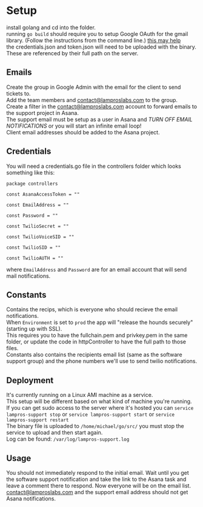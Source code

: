 Setup
===
install golang and cd into the folder. </br>
running `go build` should require you to setup Google OAuth for the gmail library. (Follow the instructions from the command line.)
[this may help](https://developers.google.com/gmail/api/auth/web-server)</br>
the credentials.json and token.json will need to be uploaded with the binary. </br>
These are referenced by their full path on the server.</br>

Emails
---
Create the group in Google Admin with the email for the client to send tickets to.</br>
Add the team members and contact@lamproslabs.com to the group.</br>
Create a filter in the contact@lamproslabs.com account to forward emails to the support project in Asana.</br>
The support email must be setup as a user in Asana and *TURN OFF EMAIL NOTIFICATIONS* or you will start an infinite email loop!</br>
Client email addresses should be added to the Asana project.</br>

Credentials
---
You will need a credentials.go file in the controllers folder which looks something like this:</br>

`package controllers`

`const AsanaAccessToken = ""`

`const EmailAddress = ""`

`const Password = ""`

`const TwilioSecret = ""`

`const TwilioVoiceSID = ""`

`const TwilioSID = ""`

`const TwilioAUTH = ""`

where `EmailAddress` and `Password` are for an email account that will send mail notifications.</br>

Constants
---
Contains the recips, which is everyone who should recieve the email notifications.</br>
When `Environment` is set to `prod` the app will "release the hounds securely" (starting up with SSL).</br>
This requires you to have the fullchain.pem and privkey.pem in the same folder, or update the code in httpController to have the full path to those files.</br>
Constants also contains the recipients email list (same as the software support group) and the phone numbers we'll use to send twilio notifications.</br>

Deployment
---
It's currently running on a Linux AMI machine as a service. </br>
This setup will be different based on what kind of machine you're running. </br>
If you can get sudo access to the server where it's hosted you can `service lampros-support stop` or `service lampros-support start` or `service lampros-support restart` </br>
The binary file is uploaded to `/home/michael/go/src/` you must stop the service to upload and then start again. </br>
Log can be found: `/var/log/lampros-support.log`</br>

Usage
---
You should not immediately respond to the initial email.  Wait until you get the software support notification and take the link to the Asana task and leave a comment there to respond.  Now everyone will be on the email list.  contact@lamproslabs.com and the support email address should not get Asana notifications.


